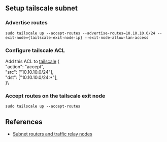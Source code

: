 ## Setup tailscale subnet

### Advertise routes
`sudo tailscale up --accept-routes --advertise-routes=10.10.10.0/24 --exit-node={tailscale-exit-node-ip} --exit-node-allow-lan-access`

### Configure tailscale ACL
Add this ACL to [tailscale](https://login.tailscale.com/admin/acls/file)
\{\
	"action": "accept",\
	"src":    ["10.10.10.0/24"],\
	"dst":    ["10.10.10.0/24:*"],\
}\

### Accept routes on the tailscale exit node
`sudo tailscale up --accept-routes`


## References
- [Subnet routers and traffic relay nodes](https://tailscale.com/kb/1019/subnets)
